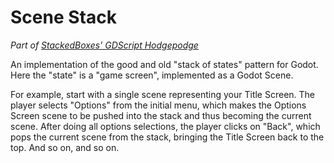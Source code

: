 # Scene Stack

*Part of [StackedBoxes' GDScript Hodgepodge](https://gitlab.com/stackedboxes/gdscript/)*

An implementation of the good and old "stack of states" pattern for Godot. Here the "state" is a "game screen", implemented as a Godot Scene.

For example, start with a single scene representing your Title Screen. The player selects "Options" from the initial menu, which makes the Options Screen scene to be pushed into the stack and thus becoming the current scene. After doing all options selections, the player clicks on "Back", which pops the current scene from the stack, bringing the Title Screen back to the top. And so on, and so on.
